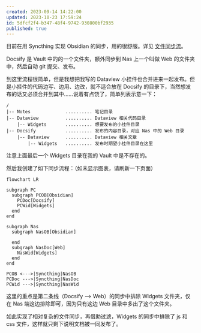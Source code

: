 ```yaml
---
created: 2023-09-14 14:22:00
updated: 2023-10-23 17:59:24
id: 5dfcf2f4-b347-48f4-9742-930800bf2935
published: true
---
```

目前在用 Syncthing 实现 Obsidian 的同步，用的很舒服。详见 [文件同步流](/Workflow/FileSync.md)。

Docsify 是 Vault 中的的一个文件夹，额外同步到 Nas 上一个叫做 Web 的文件夹中，然后自动 git 提交、发布。

到这里流程很简单，但是我想把我写的 Dataview 小挂件也合并进来一起发布。但是小挂件的代码边写、边用、边改，就不适合放在 Docsify 的目录下，当然想发布的话又必须合并到其中……说着有点饶了，简单列表示意一下：

```
/
|-- Notes             .......... 笔记目录
|-- Dataview          .......... Dataview 相关代码目录
    |-- Widgets       .......... 想要发布的小挂件目录
|-- Docsify           .......... 发布的内容目录，对应 Nas 中的 Web 目录
    |-- Dataview      .......... Dataview 相关文章
        |-- Widgets   .......... 发布时期望小挂件目录在这里
```

注意上面最后一个 Widgets 目录在我的 Vault 中是不存在的。

然后我创建了如下同步流程：（如未显示图表，请刷新一下页面）

```mermaid
flowchart LR

subgraph PC
  subgraph PCOB[Obsidian]
    PCDoc[Docsify]
    PCWid[Widgets]
  end
end

subgraph Nas
  subgraph NasOB[Obsidian]

  end
  subgraph NasDoc[Web]
    NasWid[Widgets]
  end
end

PCOB <--->|Syncthing|NasOB
PCDoc --->|Syncthing|NasDoc
PCWid --->|Syncthing|NasWid
```

这里的重点是第二条线（Docsify --> Web）的同步中排除 Widgets 文件夹，仅在 Nas 端这边排除即可，因为只有这边 Web 目录中多出了这个文件夹。

如此实现了相对复杂的文件同步，再借助过滤，Widgets 的同步中排除了 js 和 css 文件，这样就只剩下说明文档被一同发布了。